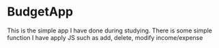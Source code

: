 # BudgetApp

This is the simple app I have done during studying. There is some simple function I have apply JS such as add, delete, modify income/expense
